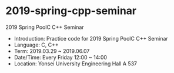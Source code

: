 # 2019-spring-cpp-seminar
2019 Spring PoolC C++ Seminar

- Introduction: Practice code for 2019 Spring PoolC C++ Seminar
- Language: C, C++
- Term: 2019.03.29 ~ 2019.06.07
- Date/Time: Every Friday 12:00 ~ 14:00
- Location: Yonsei University Engineering Hall A 537
